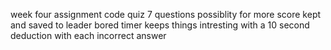 week four assignment 
code quiz
7 questions possiblity for more
score kept and saved to leader bored
timer keeps things intresting with a 10 second deduction with each incorrect answer
